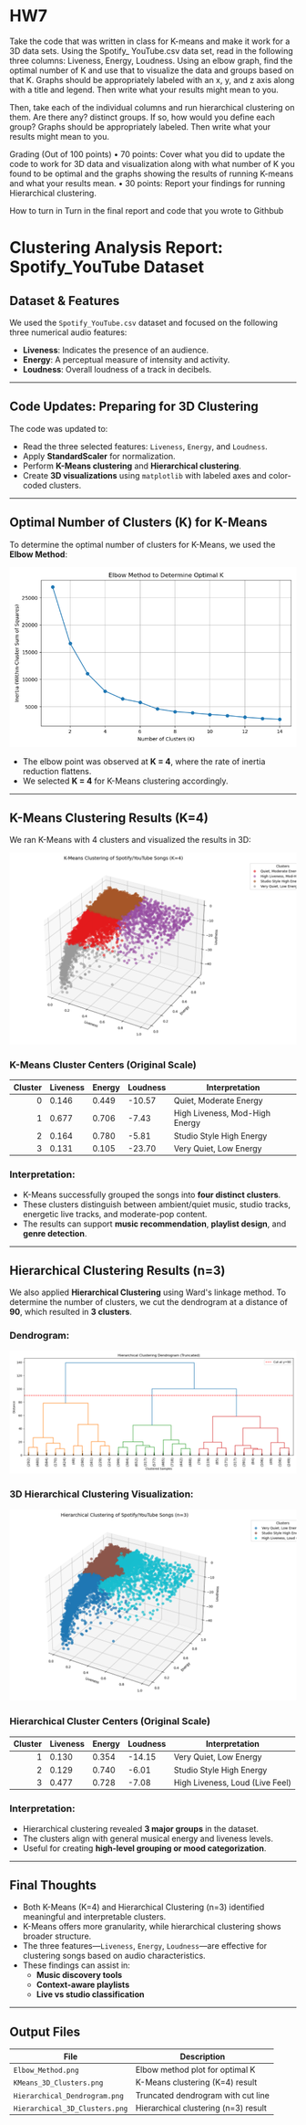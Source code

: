 # HW7
Take the code that was written in class for K-means and make it work for a 3D data sets. Using the Spotify_ YouTube.csv data set, read in the following three columns: Liveness, Energy, Loudness. Using an elbow graph, find the optimal number of K and use that to visualize the data and groups based on that K. Graphs should be appropriately labeled with an x, y, and z axis along with a title and legend. Then write what your results might mean to you.

Then, take each of the individual columns and run hierarchical clustering on them. Are there any? distinct groups. If so, how would you define each group? Graphs should be appropriately labeled. Then write what your results might mean to you.

Grading (Out of 100 points)
• 70 points: Cover what you did to update the code to work for 3D data and visualization along with what number of K you found to be optimal and the graphs showing the results of running K-means and what your results mean.
• 30 points: Report your findings for running Hierarchical clustering.

How to turn in
Turn in the final report and code that you wrote to Githbub



# Clustering Analysis Report: Spotify_YouTube Dataset

## Dataset & Features
We used the `Spotify_YouTube.csv` dataset and focused on the following three numerical audio features:
- **Liveness**: Indicates the presence of an audience.
- **Energy**: A perceptual measure of intensity and activity.
- **Loudness**: Overall loudness of a track in decibels.

---

## Code Updates: Preparing for 3D Clustering

The code was updated to:
- Read the three selected features: `Liveness`, `Energy`, and `Loudness`.
- Apply **StandardScaler** for normalization.
- Perform **K-Means clustering** and **Hierarchical clustering**.
- Create **3D visualizations** using `matplotlib` with labeled axes and color-coded clusters.

---

## Optimal Number of Clusters (K) for K-Means

To determine the optimal number of clusters for K-Means, we used the **Elbow Method**:

![Elbow Method](./image/Elbow_Method.png)

- The elbow point was observed at **K = 4**, where the rate of inertia reduction flattens.
- We selected **K = 4** for K-Means clustering accordingly.

---

## K-Means Clustering Results (K=4)

We ran K-Means with 4 clusters and visualized the results in 3D:

![KMeans Clustering](./image/KMeans_3D_Clusters.png)

### K-Means Cluster Centers (Original Scale)

| Cluster | Liveness | Energy | Loudness | Interpretation |
|--------:|----------|--------|----------|----------------|
| 0 | 0.146 | 0.449 | -10.57 | Quiet, Moderate Energy |
| 1 | 0.677 | 0.706 | -7.43 | High Liveness, Mod-High Energy |
| 2 | 0.164 | 0.780 | -5.81 | Studio Style High Energy |
| 3 | 0.131 | 0.105 | -23.70 | Very Quiet, Low Energy |

### Interpretation:
- K-Means successfully grouped the songs into **four distinct clusters**.
- These clusters distinguish between ambient/quiet music, studio tracks, energetic live tracks, and moderate-pop content.
- The results can support **music recommendation**, **playlist design**, and **genre detection**.

---

## Hierarchical Clustering Results (n=3)

We also applied **Hierarchical Clustering** using Ward's linkage method.
To determine the number of clusters, we cut the dendrogram at a distance of **90**, which resulted in **3 clusters**.

### Dendrogram:

![Dendrogram](./image/Hierarchical_Dendrogram.png)

### 3D Hierarchical Clustering Visualization:

![Hierarchical Clustering](./image/Hierarchical_3D_Clusters.png)

### Hierarchical Cluster Centers (Original Scale)

| Cluster | Liveness | Energy | Loudness | Interpretation |
|--------:|----------|--------|----------|----------------|
| 1 | 0.130 | 0.354 | -14.15 | Very Quiet, Low Energy |
| 2 | 0.129 | 0.740 | -6.01 | Studio Style High Energy |
| 3 | 0.477 | 0.728 | -7.08 | High Liveness, Loud (Live Feel) |

### Interpretation:
- Hierarchical clustering revealed **3 major groups** in the dataset.
- The clusters align with general musical energy and liveness levels.
- Useful for creating **high-level grouping or mood categorization**.

---

## Final Thoughts

- Both K-Means (K=4) and Hierarchical Clustering (n=3) identified meaningful and interpretable clusters.
- K-Means offers more granularity, while hierarchical clustering shows broader structure.
- The three features—`Liveness`, `Energy`, `Loudness`—are effective for clustering songs based on audio characteristics.
- These findings can assist in:
  - **Music discovery tools**
  - **Context-aware playlists**
  - **Live vs studio classification**

---

## Output Files

| File | Description |
|------|-------------|
| `Elbow_Method.png` | Elbow method plot for optimal K |
| `KMeans_3D_Clusters.png` | K-Means clustering (K=4) result |
| `Hierarchical_Dendrogram.png` | Truncated dendrogram with cut line |
| `Hierarchical_3D_Clusters.png` | Hierarchical clustering (n=3) result |
